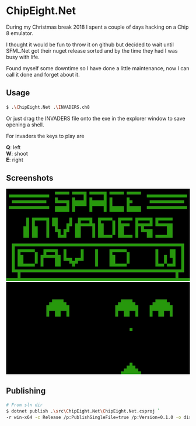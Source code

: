 # ChipEight.Net

During my Christmas break 2018 I spent a couple of days hacking on a Chip 8 emulator.

I thought it would be fun to throw it on github but decided to wait until SFML.Net got 
their nuget release sorted and by the time they had I was busy with life.

Found myself some downtime so I have done a little maintenance, now I can call 
it done and forget about it.

## Usage

```bash
$ .\ChipEight.Net .\INVADERS.ch8
```

Or just drag the INVADERS file onto the exe in the explorer window to save opening a shell.

For invaders the keys to play are 

__Q__: left  
__W__: shoot  
__E__: right  

## Screenshots

![Title image](misc/title.png?raw=true "Title screen")
![Gameplay image](misc/gameplay.png?raw=true "Gameplay")

## Publishing
```bash
# From sln dir
$ dotnet publish .\src\ChipEight.Net\ChipEight.Net.csproj `
-r win-x64 -c Release /p:PublishSingleFile=true /p:Version=0.1.0 -o dist/
```